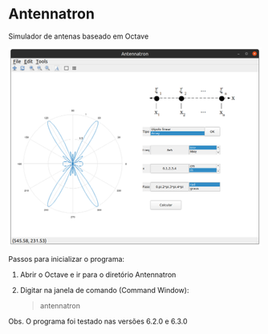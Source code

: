 # Antennatron
Simulador de antenas baseado em Octave

![screenshot_array.png](https://github.com/theosdc/Antennatron/blob/main/figuras/screenshots/screenshot_array.png)

Passos para inicializar o programa:

1) Abrir o Octave e ir para o diretório Antennatron

2) Digitar na janela de comando (Command Window): 
	> antennatron

Obs. O programa foi testado nas versões 6.2.0 e 6.3.0	
